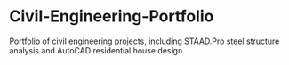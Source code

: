 # Civil-Engineering-Portfolio
Portfolio of civil engineering projects, including STAAD.Pro steel structure analysis and AutoCAD residential house design.
